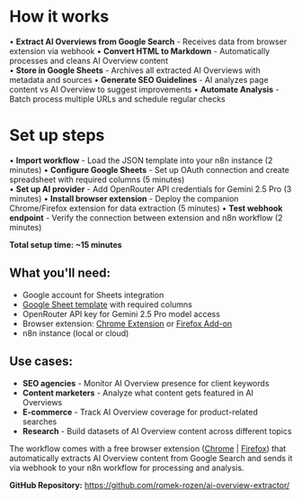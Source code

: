 # How it works
• **Extract AI Overviews from Google Search** - Receives data from browser extension via webhook
• **Convert HTML to Markdown** - Automatically processes and cleans AI Overview content  
• **Store in Google Sheets** - Archives all extracted AI Overviews with metadata and sources
• **Generate SEO Guidelines** - AI analyzes page content vs AI Overview to suggest improvements
• **Automate Analysis** - Batch process multiple URLs and schedule regular checks

# Set up steps
• **Import workflow** - Load the JSON template into your n8n instance (2 minutes)
• **Configure Google Sheets** - Set up OAuth connection and create spreadsheet with required columns (5 minutes)  
• **Set up AI provider** - Add OpenRouter API credentials for Gemini 2.5 Pro (3 minutes)
• **Install browser extension** - Deploy the companion Chrome/Firefox extension for data extraction (5 minutes)
• **Test webhook endpoint** - Verify the connection between extension and n8n workflow (2 minutes)

**Total setup time: ~15 minutes**

## What you'll need:
- Google account for Sheets integration
- [Google Sheet template](https://docs.google.com/spreadsheets/d/15xqZ2dTiLMoyICYnnnRV-HPvXfdgVeXowr8a7kU4uHk/edit?gid=0#gid=0) with required columns
- OpenRouter API key for Gemini 2.5 Pro model access
- Browser extension: [Chrome Extension](https://chromewebstore.google.com/detail/ai-overview-extractor/cbkdfibgmhicgnmmdanlhnebbgonhjje) or [Firefox Add-on](https://addons.mozilla.org/en-US/firefox/addon/ai-overview-extractor/)
- n8n instance (local or cloud)

## Use cases:
- **SEO agencies** - Monitor AI Overview presence for client keywords
- **Content marketers** - Analyze what content gets featured in AI Overviews
- **E-commerce** - Track AI Overview coverage for product-related searches
- **Research** - Build datasets of AI Overview content across different topics

The workflow comes with a free browser extension ([Chrome](https://chromewebstore.google.com/detail/ai-overview-extractor/cbkdfibgmhicgnmmdanlhnebbgonhjje) | [Firefox](https://addons.mozilla.org/en-US/firefox/addon/ai-overview-extractor/)) that automatically extracts AI Overview content from Google Search and sends it via webhook to your n8n workflow for processing and analysis.

**GitHub Repository:** https://github.com/romek-rozen/ai-overview-extractor/
